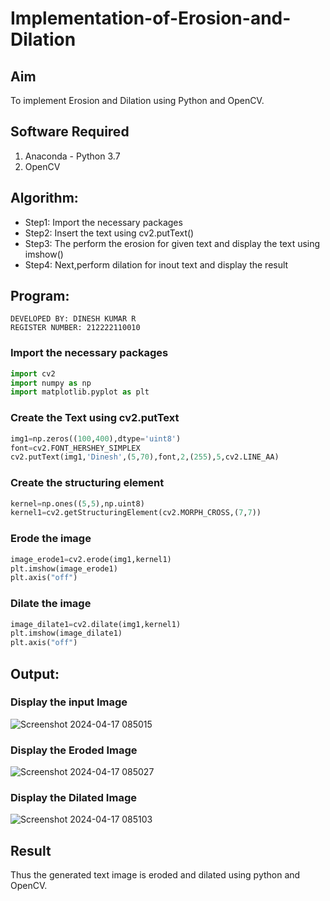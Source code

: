 # Implementation-of-Erosion-and-Dilation
## Aim
To implement Erosion and Dilation using Python and OpenCV.
## Software Required
1. Anaconda - Python 3.7
2. OpenCV
## Algorithm:
- Step1: Import the necessary packages
- Step2: Insert the text using cv2.putText()
- Step3: The perform the erosion for given text and display the text using imshow()
- Step4: Next,perform dilation for inout text and display the result
## Program:
```
DEVELOPED BY: DINESH KUMAR R
REGISTER NUMBER: 212222110010
```
### Import the necessary packages
```python
import cv2
import numpy as np 
import matplotlib.pyplot as plt
```
### Create the Text using cv2.putText
```python
img1=np.zeros((100,400),dtype='uint8')
font=cv2.FONT_HERSHEY_SIMPLEX
cv2.putText(img1,'Dinesh',(5,70),font,2,(255),5,cv2.LINE_AA)
```
### Create the structuring element
```python
kernel=np.ones((5,5),np.uint8)
kernel1=cv2.getStructuringElement(cv2.MORPH_CROSS,(7,7))
```
### Erode the image
```python
image_erode1=cv2.erode(img1,kernel1)
plt.imshow(image_erode1)
plt.axis("off")
```
### Dilate the image
```python
image_dilate1=cv2.dilate(img1,kernel1)
plt.imshow(image_dilate1)
plt.axis("off")
```
## Output:
### Display the input Image

![Screenshot 2024-04-17 085015](https://github.com/DINESH18032004/erosion-dilation/assets/119477784/e3a0e70f-dc04-441a-9c4d-44828721e0a4)


### Display the Eroded Image

![Screenshot 2024-04-17 085027](https://github.com/DINESH18032004/erosion-dilation/assets/119477784/4e6afba0-c351-4793-baa1-05f815c3ab5c)


### Display the Dilated Image

![Screenshot 2024-04-17 085103](https://github.com/DINESH18032004/erosion-dilation/assets/119477784/378152ef-dcab-405c-8c90-689b5f1f0d43)


## Result
Thus the generated text image is eroded and dilated using python and OpenCV.
